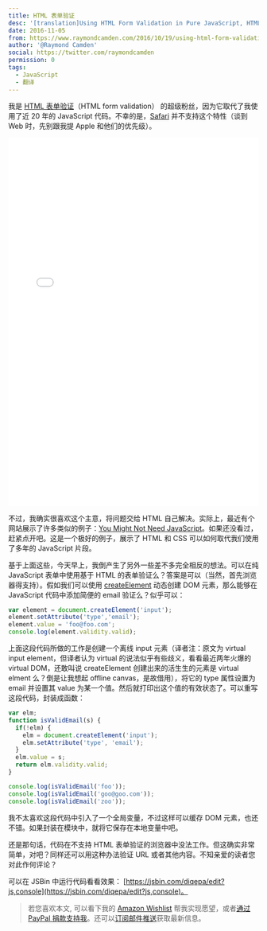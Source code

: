 ```yaml
---
title: HTML 表单验证
desc: '[translation]Using HTML Form Validation in Pure JavaScript, HTML 表单验证'
date: 2016-11-05
from: https://www.raymondcamden.com/2016/10/19/using-html-form-validation-in-pure-javascript
author: '@Raymond Camden'
social: https://twitter.com/raymondcamden
permission: 0
tags:
  - JavaScript
  - 翻译
---
```


我是 [HTML 表单验证](https://developer.mozilla.org/en-US/docs/Web/Guide/HTML/Forms/Data_form_validation)（HTML form validation） 的超级粉丝，因为它取代了我使用了近 20 年的 JavaScript 代码。不幸的是，[Safari](http://caniuse.com/#feat=form-validation) 并不支持这个特性（谈到 Web 时，先别跟我提 Apple 和他们的优先级）。

<iframe src="/caniuse/embed.html?feat=form-validation&amp;periods=future_3,future_2,future_1,current,past_1,past_2,past_3,past_4,past_5" frameborder="0" width="100%" height="741px"></iframe>

不过，我确实很喜欢这个主意，将问题交给 HTML 自己解决。实际上，最近有个网站展示了许多类似的例子：[You Might Not Need JavaScript](http://youmightnotneedjs.com/)。如果还没看过，赶紧点开吧。这是一个极好的例子，展示了 HTML 和 CSS 可以如何取代我们使用了多年的 JavaScript 片段。


基于上面这些，今天早上，我倒产生了另外一些差不多完全相反的想法。可以在纯 JavaScript 表单中使用基于 HTML 的表单验证么？答案是可以（当然，首先浏览器得支持）。假如我们可以使用 [createElement](https://developer.mozilla.org/en-US/docs/Web/API/Document/createElement) 动态创建 DOM 元素，那么能够在 JavaScript 代码中添加简便的 email 验证么？似乎可以：

```javascript
var element = document.createElement('input');
element.setAttribute('type','email');
element.value = 'foo@foo.com';
console.log(element.validity.valid); 
```

上面这段代码所做的工作是创建一个离线 input 元素（译者注：原文为 virtual input element，但译者认为 virtual 的说法似乎有些歧义，看看最近两年火爆的 virtual DOM，还敢叫说 createElement 创建出来的活生生的元素是 virtual elment 么？倒是让我想起 offline canvas，是故借用），将它的 type 属性设置为 email 并设置其 value 为某一个值。然后就打印出这个值的有效状态了。可以重写这段代码，封装成函数：

```javascript
var elm;
function isValidEmail(s) {
  if(!elm) {
    elm = document.createElement('input');
    elm.setAttribute('type', 'email');
  }
  elm.value = s;
  return elm.validity.valid;
}

console.log(isValidEmail('foo'));
console.log(isValidEmail('goo@goo.com'));
console.log(isValidEmail('zoo')); 
```

我不太喜欢这段代码中引入了一个全局变量，不过这样可以缓存 DOM 元素，也还不错。如果封装在模块中，就将它保存在本地变量中吧。

还是那句话，代码在不支持 HTML 表单验证的浏览器中没法工作。但这确实非常简单，对吧？同样还可以用这种办法验证 URL 或者其他内容。不知亲爱的读者您对此作何评论？

可以在 JSBin 中运行代码看看效果： [https://jsbin.com/diqepa/edit?js,console](https://jsbin.com/diqepa/edit?js,console)。

> 若您喜欢本文, 可以看下我的 [Amazon Wishlist](http://www.amazon.com/gp/registry/wishlist/2TCL1D08EZEYE/ref=cm_wl_rlist_go_v?) 帮我实现愿望，或者[通过 PayPal 捐款支持我](https://paypal.me/RaymondCamden)。还可以[订阅邮件推送](https://feedburner.google.com/fb/a/mailverify?uri=RaymondCamdensBlog)获取最新信息。
